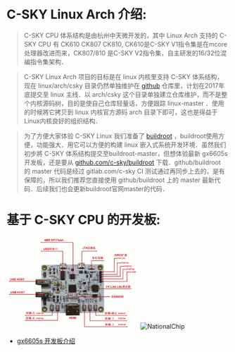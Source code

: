 C-SKY Linux Arch 介绍:
===

>C-SKY CPU 体系结构是由杭州中天微开发的，其中 Linux Arch 支持的 C-SKY CPU 有 CK610 CK807 CK810, CK610是C-SKY V1指令集是在mcore处理器改进而来，CK807/810 是C-SKY V2指令集，自主研发的16/32位混编指令集架构．

>C-SKY Linux Arch 项目的目标是在 linux 内核里支持 C-SKY 体系结构，现在 linux/arch/csky 目录仍然单独维护在 [github](https://github.com/c-sky/csky-linux) 仓库里，计划在2017年底提交至 linux 主线．以 arch/csky 这个目录单独建立仓库维护，而不是整个内核源码树，目的是使自己仓库轻量话，方便跟踪 linux-master ．使用的时候將它拷贝到 linux 内核官方源码 arch 目录下即可，这也是得益于Linux内核良好的组织结构．

>为了方便大家体验 C-SKY Linux 我们准备了 [buildroot](https://buildroot.org) ，buildroot使用方便，功能强大．用它可以方便的构建 linux 嵌入式系统开发环境．虽然我们初步將 C-SKY 体系结构提交至buildroot-master，但想体验最新 gx6605s 开发板，还是要从 [github.com/c-sky/buildroot](https://github.com/c-sky/buildroot) 下载．github/buildroot 的 master 代码是经过 gitlab.com/c-sky CI 测试通过再同步上去的，是有保障的，所以我们推荐您直接使用 github/buildroot 上的 master 最新代码．后续我们也会更新buildroot官网master的代码．

基于 C-SKY CPU 的开发板:
===

<img src="images/gx6605s_0.gif" alt="gx6605s" /> <img src="http://www.nationalchip.com/static/web/img/logo.png" alt="NationalChip" />


* [gx6605s 开发板介绍](boards/gx6605s.md)
